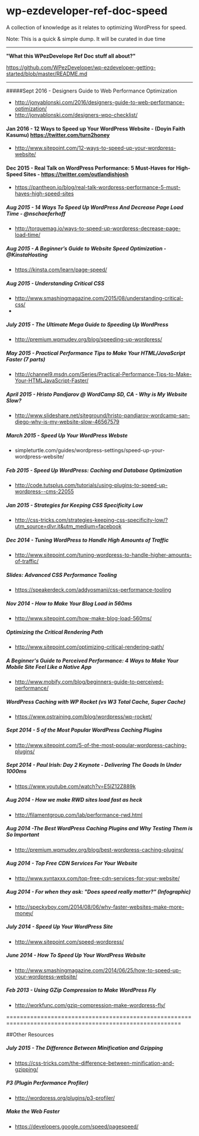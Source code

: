 wp-ezdeveloper-ref-doc-speed
============================

A collection of knowledge as it relates to optimizing WordPress for speed. 

Note: This is a quick & simple dump. It will be curated in due time



---

**"What this WPezDevelope Ref Doc stuff all about?"**

https://github.com/WPezDeveloper/wp-ezdeveloper-getting-started/blob/master/README.md

---


#####Sept 2016 - Designers Guide to Web Performance Optimization
 - http://jonyablonski.com/2016/designers-guide-to-web-performance-optimization/
 - http://jonyablonski.com/designers-wpo-checklist/

#### Jan 2016 - 12 Ways to Speed up Your WordPress Website - (Doyin Faith Kasumu) https://twitter.com/turn2honey
 - http://www.sitepoint.com/12-ways-to-speed-up-your-wordpress-website/


#### Dec 2015 - Real Talk on WordPress Performance: 5 Must-Haves for High-Speed Sites - https://twitter.com/outlandishjosh
 - https://pantheon.io/blog/real-talk-wordpress-performance-5-must-haves-high-speed-sites


##### Aug 2015 - 14 Ways To Speed Up WordPress And Decrease Page Load Time - @nschaeferhoff
 - http://torquemag.io/ways-to-speed-up-wordpress-decrease-page-load-time/
 

##### Aug 2015 - A Beginner’s Guide to Website Speed Optimization - @KinstaHosting
 - https://kinsta.com/learn/page-speed/
 

##### Aug 2015 - Understanding Critical CSS
 - http://www.smashingmagazine.com/2015/08/understanding-critical-css/
 - 

##### July 2015 - The Ultimate Mega Guide to Speeding Up WordPress 
 - http://premium.wpmudev.org/blog/speeding-up-wordpress/


##### May 2015 - Practical Performance Tips to Make Your HTML/JavaScript Faster (7 parts)
 - http://channel9.msdn.com/Series/Practical-Performance-Tips-to-Make-Your-HTMLJavaScript-Faster/


##### April 2015 - Hristo Pandjarov @ WordCamp SD, CA - Why is My Website Slow?
 - http://www.slideshare.net/siteground/hristo-pandjarov-wordcamp-san-diego-why-is-my-website-slow-46567579


##### March 2015 - Speed Up Your WordPress Webste
- simpleturtle.com/guides/wordpress-settings/speed-up-your-wordpress-website/


##### Feb 2015 - Speed Up WordPress: Caching and Database Optimization
- http://code.tutsplus.com/tutorials/using-plugins-to-speed-up-wordpress--cms-22055


##### Jan 2015 - Strategies for Keeping CSS Specificity Low
- http://css-tricks.com/strategies-keeping-css-specificity-low/?utm_source=dlvr.it&utm_medium=facebook


##### Dec 2014 - Tuning WordPress to Handle High Amounts of Traffic
- http://www.sitepoint.com/tuning-wordpress-to-handle-higher-amounts-of-traffic/


##### Slides: Advanced CSS Performance Tooling
- https://speakerdeck.com/addyosmani/css-performance-tooling


##### Nov 2014 - How to Make Your Blog Load in 560ms
- http://www.sitepoint.com/how-make-blog-load-560ms/


##### Optimizing the Critical Rendering Path
- http://www.sitepoint.com/optimizing-critical-rendering-path/


##### A Beginner's Guide to Perceived Performance: 4 Ways to Make Your Mobile Site Feel Like a Native App
- http://www.mobify.com/blog/beginners-guide-to-perceived-performance/


##### WordPress Caching with WP Rocket (vs  W3 Total Cache, Super Cache)
 - https://www.ostraining.com/blog/wordpress/wp-rocket/


##### Sept 2014 - 5 of the Most Popular WordPress Caching Plugins
- http://www.sitepoint.com/5-of-the-most-popular-wordpress-caching-plugins/


##### Sept 2014 - Paul Irish: Day 2 Keynote - Delivering The Goods In Under 1000ms
- https://www.youtube.com/watch?v=E5lZ12Z889k


##### Aug 2014 - How we make RWD sites load fast as heck
- http://filamentgroup.com/lab/performance-rwd.html


##### Aug 2014 -The Best WordPress Caching Plugins and Why Testing Them is So Important
- http://premium.wpmudev.org/blog/best-wordpress-caching-plugins/


##### Aug 2014 - Top Free CDN Services For Your Website
- http://www.syntaxxx.com/top-free-cdn-services-for-your-website/


##### Aug 2014 - For when they ask: "Does speed really matter?" (Infographic)
- http://speckyboy.com/2014/08/06/why-faster-websites-make-more-money/


##### July 2014 - Speed Up Your WordPress Site
- http://www.sitepoint.com/speed-wordpress/


##### June 2014 - How To Speed Up Your WordPress Website
 - http://www.smashingmagazine.com/2014/06/25/how-to-speed-up-your-wordpress-website/
 
 
##### Feb 2013 - Using GZip Compression to Make WordPress Fly
 - http://workfunc.com/gzip-compression-make-wordpress-fly/


=========================================================================================================
 
##Other Resources


##### July 2015 - The Difference Between Minification and Gzipping
 - https://css-tricks.com/the-difference-between-minification-and-gzipping/
 

##### P3 (Plugin Performance Profiler)
 - http://wordpress.org/plugins/p3-profiler/
 
 
##### Make the Web Faster
 - https://developers.google.com/speed/pagespeed/
